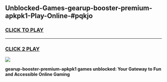 
## Unblocked-Games-gearup-booster-premium-apkpk1-Play-Online-#pqkjo
<h3>
<a href="https://premium.freeplayer.one?title=gearup-booster-premium-apkpk1&ref=27F">CLICK TO PLAY</a></h3>
<hr>

<h3>
<a href="https://premium.freeplayer.one?title=gearup-booster-premium-apkpk1&ref=27F">CLICK 2 PLAY</a>
  
</h3>

<a href="https://premium.freeplayer.one?title=gearup-booster-premium-apkpk1&ref=27F"><img src="https://clearcache.store/games.png"></a>


**gearup-booster-premium-apkpk1 games unblocked: Your Gateway to Fun and Accessible Online Gaming**
